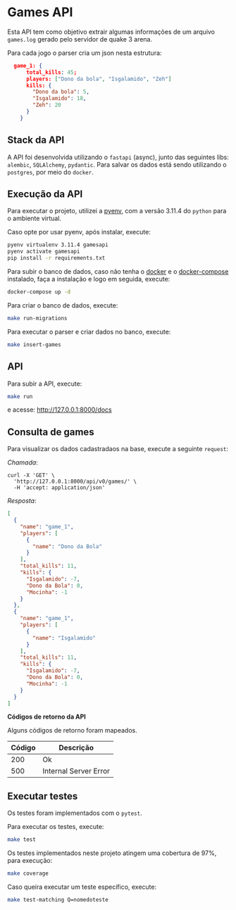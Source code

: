 # Games API

Esta API tem como objetivo extrair algumas informações de um arquivo `games.log` gerado pelo servidor de quake 3 arena. 

Para cada jogo o parser cria um json nesta estrutura:

```json
  game_1: {
      total_kills: 45;
      players: ["Dono da bola", "Isgalamido", "Zeh"]
      kills: {
        "Dono da bola": 5,
        "Isgalamido": 18,
        "Zeh": 20
      }
    }
```

## Stack da API

A API foi desenvolvida utilizando o `fastapi` (async), junto das seguintes libs: `alembic`, `SQLAlchemy`, `pydantic`. Para salvar os dados está sendo utilizando o `postgres`, por meio do `docker`.

## Execução da API

Para executar o projeto, utilizei a [pyenv](https://github.com/pyenv/pyenv), com a versão 3.11.4 do `python` para o ambiente virtual.

Caso opte por usar pyenv, após instalar, execute:

```bash
pyenv virtualenv 3.11.4 gamesapi
pyenv activate gamesapi
pip install -r requirements.txt
```
Para subir o banco de dados, caso não tenha o [docker](https://docs.docker.com/engine/install/ubuntu/) e o [docker-compose](https://docs.docker.com/compose/install/linux/) instalado, faça a instalação e logo em seguida, execute:

```bash
docker-compose up -d
```

Para criar o banco de dados, execute:

```bash
make run-migrations
```

Para executar o parser e criar dados no banco, execute:

```bash
make insert-games
```

## API

Para subir a API, execute:
```bash
make run
```
e acesse: http://127.0.0.1:8000/docs

## Consulta de games

Para visualizar os dados cadastradaos na base, execute a seguinte `request`:


_Chamada_:

```shell
curl -X 'GET' \
  'http://127.0.0.1:8000/api/v0/games/' \
  -H 'accept: application/json'
```

_Resposta_:

```json
[
  {
    "name": "game_1",
    "players": [
      {
        "name": "Dono da Bola"
      }
    ],
    "total_kills": 11,
    "kills": {
      "Isgalamido": -7,
      "Dono da Bola": 0,
      "Mocinha": -1
    }
  },
  {
    "name": "game_1",
    "players": [
      {
        "name": "Isgalamido"
      }
    ],
    "total_kills": 11,
    "kills": {
      "Isgalamido": -7,
      "Dono da Bola": 0,
      "Mocinha": -1
    }
  }
]
```

**Códigos de retorno da API**

Alguns códigos de retorno foram mapeados.

| Código | Descrição              |
|--------|------------------------|
|  200   |  Ok                    |
|  500   |  Internal Server Error |
## Executar testes

Os testes foram implementados com o `pytest`.

Para executar os testes, execute:

```bash
make test
```
Os testes implementados neste projeto atingem uma cobertura de 97%, para execução:

```bash
make coverage
```
Caso queira executar um teste específico, execute:

```bash
make test-matching Q=nomedoteste
```
